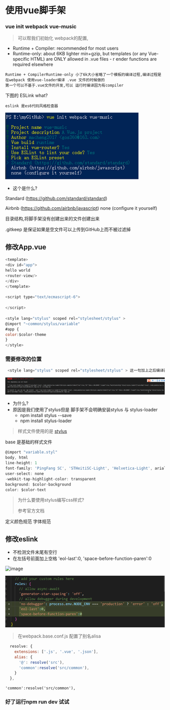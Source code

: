 # 使用vue脚手架
### vue init webpack vue-music
>可以帮我们初始化 webpack的配置,


  * Runtime + Compiler: recommended for most users
  * Runtime-only: about 6KB lighter min+gzip, but templates (or any Vue-specific HTML)
      are ONLY allowed in .vue files - r
      ender functions are required elsewhere
>
    Runtime + CompilerRuntime-only 小了6k大小省略了一个模板的编译过程,编译过程是在webpack 使用vue-loader编译 .vue 文件的时候做的
    第一个可以不基于.vue文件的开发,可以 运行时编译因为有compiler





下图的 ESLink what?

    eslink 是es6代码风格检查器

![image](./images/vue-init-webpack.png)

* 这个是什么?

Standard (https://github.com/standard/standard)

  Airbnb (https://github.com/airbnb/javascript)
  none (configure it yourself)

目录结构,将脚手架没有创建出来的文件创建出来

.gitkeep 是保证如果是空文件可以上传到GitHub上而不被过滤掉

## 修改App.vue

```javascript
<template>
<div id="app">
hello world
<router-view/>
</div>
</template>

<script type="text/ecmascript-6">

</script>

<style lang="stylus" scoped rel="stylesheet/stylus" >
@import "~common/stylus/variable"
#app {
color:$color-theme
}
</style>
```
### 需要修改的位置
```JavaScript
 <style lang="stylus" scoped rel="stylesheet/stylus" > 这一句加上之后编译器报错
```
![image](./images/error1.png)

* 为什么?
* 原因是我们使用了stylus但是
脚手架不会明确安装stylus 与 stylus-loader
   * npm install stylus --save
   * npm install stylus-loader


>样式文件使用的是
[stylus](https://github.com/stylus/stylus/)

base 是基础的样式文件

```JavaScript
@import "variable.styl"
body, html
line-height: 1
font-family: 'PingFang SC', 'STHeitiSC-Light', 'Helvetica-Light', arial, sans-serif, 'Droid Sans Fallback'
user-select: none
-webkit-tap-highlight-color: transparent
background: $color-background
color: $color-text
```
>为什么要使用stylus编写css样式?
>
>参考官方文档

定义颜色规范 字体规范

## 修改eslink

* 不检测文件末尾有空行
* 在左括号前面加上空格
     'eol-last':0,
     'space-before-function-paren':0

![image](./images/)

![image](./images/eslink-add.png)

> 在webpack.base.conf.js 配置了别名alisa

```JavaScript
  resolve: {
    extensions: ['.js', '.vue', '.json'],
    alias: {
      '@': resolve('src'),
      'common':resolve('src/common'),
    }
  },
```
    'common':resolve('src/common'),


### 好了运行npm run dev 试试





